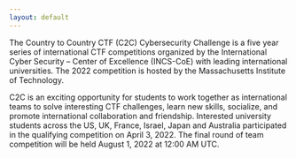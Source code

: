 ```yaml
---
layout: default
---
```


The Country to Country CTF (C2C) Cybersecurity Challenge is a five year series of international CTF competitions organized by the International Cyber Security – Center of Excellence (INCS-CoE) with leading international universities. The 2022 competition is hosted by the Massachusetts Institute of Technology. 

C2C is an exciting opportunity for students to work together as international teams to solve interesting CTF challenges, learn new skills, socialize, and promote international collaboration and friendship. Interested university students across the US, UK, France, Israel, Japan and Australia participated in the qualifying competition on April 3, 2022. The final round of team competition will be held August 1, 2022 at 12:00 AM UTC.